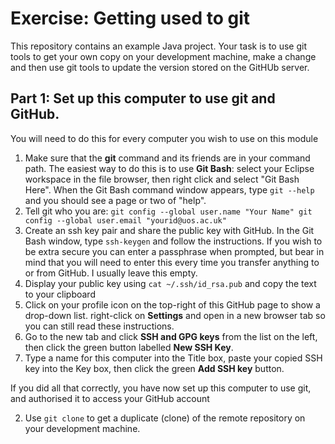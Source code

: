 # Exercise: Getting used to git

This repository contains an example Java project. Your task is to use git tools to get your own copy on your development machine, make a change and then use git tools to update the version stored on the GitHUb server.

## Part 1: Set up this computer to use git and GitHub.

You will need to do this for every computer you wish to use on this module

1. Make sure that the **git** command and its friends are in your command path. The easiest way to do this is to use **Git Bash**: select your Eclipse workspace in the file browser, then right click and select "Git Bash Here". When the Git Bash command window appears, type ``git --help`` and you should see a page or two of "help".
2. Tell git who you are: ```
	git config --global user.name "Your Name"
	git config --global user.email "yourid@uos.ac.uk" ```
2. Create an ssh key pair and share the public key with GitHub. In the Git Bash window, type ``ssh-keygen`` and follow the instructions. If you wish to be extra secure you can enter a passphrase when prompted, but bear in mind that you will need to enter this every time you transfer anything to or from GitHub. I usually leave this empty.
3. Display your public key using ``cat ~/.ssh/id_rsa.pub`` and copy the text to your clipboard
4. Click on your profile icon on the top-right of this GitHub page to show a drop-down list. right-click on **Settings** and open in a new browser tab so you can still read these instructions.
5. Go to the new tab and click **SSH and GPG keys** from the list on the left, then click the green button labelled **New SSH Key**.
6. Type a name for this computer into the Title box, paste your copied SSH key into the Key box, then click the green **Add SSH key** button.

If you did all that correctly, you have now set up this computer to use git, and authorised it to access your GitHub account

2. Use ``git clone`` to get a duplicate (clone) of the remote repository on your development machine.
